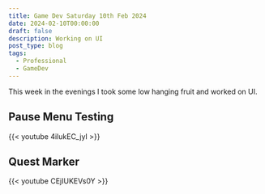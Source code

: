 ```yaml
---
title: Game Dev Saturday 10th Feb 2024
date: 2024-02-10T00:00:00
draft: false
description: Working on UI
post_type: blog
tags:
  - Professional
  - GameDev
---
```


This week in the evenings I took some low hanging fruit and worked on UI.

## Pause Menu Testing
{{< youtube 4ilukEC_jyI >}}

## Quest Marker
{{< youtube CEjIUKEVs0Y >}}